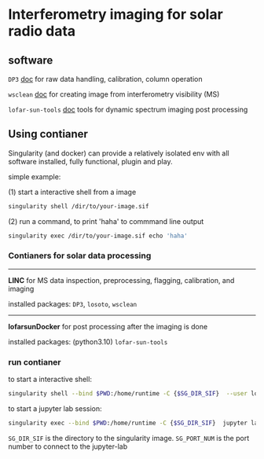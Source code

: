 # Interferometry imaging for solar radio data

## software

`DP3` [doc](https://dp3.readthedocs.io/en/latest/) for raw data handling, calibration, column operation

`wsclean` [doc](https://wsclean.readthedocs.io/en/latest/) for creating image from interferometry visibility (MS)

`lofar-sun-tools` [doc](https://lofar-sun-tools.readthedocs.io/) tools for dynamic spectrum imaging post processing 

## Using contianer

Singularity (and docker) can provide a relatively isolated env with all software installed, fully functional, plugin and play.

simple example:

(1) start a interactive shell from a image
```bash
singularity shell /dir/to/your-image.sif
```

(2) run a command, to print 'haha' to commmand line output
```bash
singularity exec /dir/to/your-image.sif echo 'haha'
```

### Contianers for solar data processing

----------
**LINC** for MS data inspection, preprocessing, flagging, calibration, and imaging

installed packages: `DP3`, `losoto`, `wsclean`

----------
**lofarsunDocker** for post processing after the imaging is done

installed packages: (python3.10) `lofar-sun-tools`


### run contianer 

to start a interactive shell:

```bash
singularity shell --bind $PWD:/home/runtime -C {$SG_DIR_SIF}  --user lofarsun
```

to start a jupyter lab session:
```bash
singularity exec --bind $PWD:/home/runtime -C {$SG_DIR_SIF}  jupyter lab --notebook-dir=/home/lofarsun --no-browser --port={$SG_PORT_NUM} --ip=0.0.0.0  --user lofarsun
```

`SG_DIR_SIF` is the directory to the singularity image.
`SG_PORT_NUM` is the port number to connect to the jupyter-lab